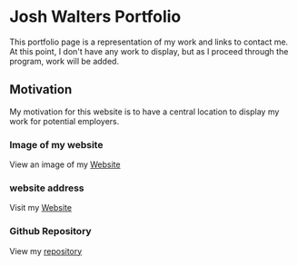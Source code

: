 # Josh Walters Portfolio
This portfolio page is a representation of my work and links to contact me.  At this point, I don't have any work to display, but as I proceed through the program, work will be added.  

## Motivation
My motivation for this website is to have a central location to display my work for potential employers. 

### Image of my website
View an image of my [Website](assets/images/website-screenshot.png)

### website address
Visit my [Website](https://joshwalters34.github.io/Portfolio/)

### Github Repository
View my [repository](https://github.com/joshwalters34/Portfolio)


